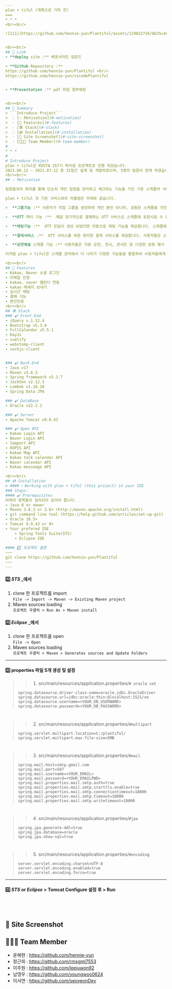 ```yaml
---
plan + tiful (계획으로 가득 찬) 
===
* * *
<br><br/>

![111](https://github.com/hennie-yun/Plantiful/assets/129652734/8b35c4c6-c7f1-4099-bcea-ef161ff955e1)


<br><br/>
## 🔗 Link
- **deploy site :** 배포사이트 업로드 

- **Github Repository :** 
https://github.com/hennie-yun/Plantiful <br/>
https://github.com/hennie-yun/vscodePlantiful
  

- **Presentation :** pdf 파일 첨부예정


<br><br/>
## 📖 Summary
> ```Introduce Project```
>  - [💡 Motivation](#-motivation)  
>  - [📌 Features](#-features)  
>  - [🛠 Stack](#-stack)
>  - [💿 Installation](#-installation)  
>  - [📸 Site Screenshot](#-site-screenshot)
>  - [🧑🏻‍💻 Team Member](#-team-member)
#
* * *
#
# Introduce Project
plan + tiful은 KOSTA 257기 파이널 프로젝트로 진행 되었습니다.
2023.06.12 ~ 2021.07.12 총 31일간 설계 및 개발하였으며, 5명의 팀원이 함께 하였습니다.
<br><br/>
## 💡 Motivation

팀원들과의 회의를 통해 단순히 개인 일정을 관리하고 체크하는 기능을 가진 기존 스케줄러 서비스와는 다른 효율적인 사이트를 만들고자 하였습니다. 

plan + tiful 과 기존 서비스와의 차별점은 아래와 같습니다.

-  **그룹기능 :** 사용자가 직접 그룹을 생성하여 개인 뿐만 아니라, 공통된 스케줄을 가진 사람들과 손쉽게 공유할 수 있습니다. 이를 통해 팀 프로젝트, 가족 일정, 친구들과의 약속 등 다양한 그룹에서 원활한 의사소통이 가능합니다. 

-  **OTT 파티 기능 :**  매달 정기적으로 결제하는 OTT 서비스도 스케줄에 포함시킬 수 있습니다. 사용자들은 자신이 구독하고 있는 OTT 사이트를 스케줄에 추가하고, 해당 OTT를 함께 시청할 파티원들을 모집 할 수 있습니다. 

-  **채팅기능 :**  OTT 모임이 생성 되었다면 자동으로 채팅 기능을 제공합니다. 스케줄에 관련된 의논이나 소통을 자유롭게 할 수 있으며 일정 관리와 소통이 한 곳에서 가능해집니다.

-  **결제서비스 :**  OTT 서비스를 위한 편리한 결제 서비스를 제공합니다. 사용자들은 스케줄에 추가된 OTT 구독에 대한 결제를 쉽게 처리할 수 있으며, 그룹원들과 함께 원활한 과금 관리가 가능합니다.

-  **공연예술 스케줄 기능 :** 사용자들은 각종 공연, 전시, 콘서트 등 다양한 문화 행사 정보를 확인하고, 관심 있는 이벤트를 발견하면 스케줄에 추가할 수 있는 기능을 제공합니다. 

이처럼 plan + tiful은 스케줄 관리에서 더 나아가 다양한 기능들을 통합하여 사용자들에게 편리한 경험을 제공하는데 중점을 두어 프로젝트를 진행 하였습니다. 

<br><br/>
## 📌 Features
- Kakao, Naver 소셜 로그인
- 이메일 인증
- kakao, naver 캘린더 연동
- kakao 메세지 보내기
- 실시간 채팅 
- 결제 기능 
- 본인인증  
<br><br/>
## 🛠 Stack
### ✔️ Front-End
- jQuery v.1.12.4
- Bootstrap v5.3.0
- FullCalendar v5.5.1
- DayJs
- vuetify
- webstomp-client
- sockjs-client


### ✔️ Back-End
- Java v17
- Maven v3.6.3
- Spring framework v5.3.7
- JackSon v2.12.3
- Lombok v1.18.20
- Spring Data JPA

### ✔️ DataBase
- Oracle v22.2.1

### ✔️ Server
- Apache Tomcat v9.0.43

### ✔️ Open API
- Kakao Login API
- Naver Login API
- Iamport API 
- KOPIS API
- Kakao Map API
- Kakao talk calendar API
- Naver calendar API
- Kakao messeage API

<br><br/>
## 💿 Installation
> #### ℹ️ Working with plan + tiful (this project) in your IDE
### Steps:
#### ✔️ Prerequisites
아래의 항목들이 설치되어 있어야 합니다.
- Java 8 or newer
- Maven 3.6.3 or 3.6+ (http://maven.apache.org/install.html)
- git command line tool (https://help.github.com/articles/set-up-git)
- Oracle 10.5+
- Tomcat 9.0.43 or 9+
- Your prefered IDE
    - Spring Tools Suite(STS)
    - Eclipse IDE
   
#### 1️⃣ 프로젝트 클론
~~~ 
git clone https://github.com/hennie-yun/Plantiful
~~~
---
```

#### 2️⃣ _STS_ _에서  
   1. clone 한 프로젝트를 import  
      ```File -> Import -> Maven -> Existing Maven project```
   2. Maven sources loading  
      ```프로젝트 우클릭 > Run As > Maven install```
      
#### 2️⃣ _Eclipse_ _에서  
   1. clone 한 프로젝트를 open  
      ```File -> Open```
   2. Maven sources loading  
      ```프로젝트 우클릭 > Maven > Generates sources and Update Folders```
      
---
#### 3️⃣ properties 파일 5개 생성 및 설정
   >> 1. src/main/resources/application.properties/```# oracle set```
   >   ~~~
   >   spring.datasource.driver-class-name=oracle.jdbc.OracleDriver
   >   spring.datasource.url=jdbc:oracle:thin:@localhost:1521/xe
   >   spring.datasource.username=<YOUR_DB_USERNAME>
   >   spring.datasource.password=<YOUR_DB_PASSWORD>
   >   ~~~
   #
   >> 2. src/main/resources/application.properties/```#multipart```
   >   ~~~
   >   spring.servlet.multipart.location=C:/plantiful/
   >   spring.servlet.multipart.max-file-size=5MB
   >   ~~~
   #
   >> 3. src/main/resources/application.properties/```#mail```
   >   ~~~
   >   spring.mail.host=smtp.gmail.com
   >   spring.mail.port=587
   >   spring.mail.username=<YOUR_EMAIL>
   >   spring.mail.password=<YOUR_EMAILPWD>
   >   spring.mail.properties.mail.smtp.auth=true
   >   spring.mail.properties.mail.smtp.starttls.enable=true
   >   spring.mail.properties.mail.smtp.connectiontimeout=18000
   >   spring.mail.properties.mail.smtp.timeout=18000
   >   spring.mail.properties.mail.smtp.writetimeout=18000
   >   ~~~
   #
   >> 4. src/main/resources/application.properties/```#jpa```
   >   ~~~
   >   spring.jpa.generate-ddl=true
   >   spring.jpa.database=oracle
   >   spring.jpa.show-sql=true
   >   ~~~
   #
   >> 5. src/main/resources/application.properties/```#encoding```
   >   ~~~
   >   server.servlet.encoding.charset=UTF-8
   >   server.servlet.encoding.enabled=true
   >   server.servlet.encoding.force=true
   >   ~~~

---
#### 4️⃣ _STS_ or _Eclipse_ > Tomcat Configure 설정 후 > Run
<br><br/>
## 📸 Site Screenshot
## 🧑🏻‍💻 Team Member
- 윤해현 : https://github.com/hennie-yun
- 정근희 : https://github.com/rmsgml7553
- 이주원 : https://github.com/leejuwon92
- 남영우 : https://github.com/youngwoo0624
- 이서연 : https://github.com/seoyeonDev


